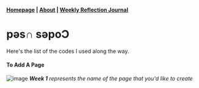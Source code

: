 #### [Homepage](https://jolly20220861.github.io/)   |  [About](https://github.com/jolly20220861/jolly20220861.github.io/about.md) |        [Weekly Reflection Journal](https://jolly20220861.github.io/)

# pǝs∩ sǝpoƆ

Here's the list of the codes I used along the way.

#### To Add A Page

![image](https://user-images.githubusercontent.com/110364984/183291518-a1f405a5-aba8-44c0-98bb-2eb902f02e53.png)
_**Week 1** represents the name of the page that you'd like to create_
